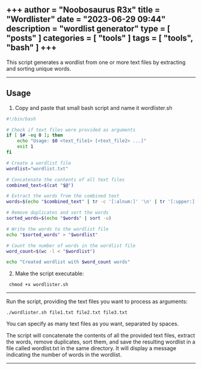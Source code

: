 +++
author = "Noobosaurus R3x"
title = "Wordlister"
date = "2023-06-29 09:44"
description = "wordlist generator"
type = [
    "posts"
]
categories = [
    "tools"
]
tags = [
    "tools",
    "bash"
]
+++
---


This script generates a wordlist from one or more text files by extracting and sorting unique words.

---
## Usage

1. Copy and paste that small bash script and name it wordlister.sh
```bash
#!/bin/bash

# Check if text files were provided as arguments
if [ $# -eq 0 ]; then
    echo "Usage: $0 <text_file1> [<text_file2> ...]"
    exit 1
fi

# Create a wordlist file
wordlist="wordlist.txt"

# Concatenate the contents of all text files
combined_text=$(cat "$@")

# Extract the words from the combined text
words=$(echo "$combined_text" | tr -c '[:alnum:]' '\n' | tr '[:upper:]' '[:lower:]')

# Remove duplicates and sort the words
sorted_words=$(echo "$words" | sort -u)

# Write the words to the wordlist file
echo "$sorted_words" > "$wordlist"

# Count the number of words in the wordlist file
word_count=$(wc -l < "$wordlist")

echo "Created wordlist with $word_count words"
```

2. Make the script executable:
```
 chmod +x wordlister.sh
```
 ---
Run the script, providing the text files you want to process as arguments:

```
./wordlister.sh file1.txt file2.txt file3.txt

```

You can specify as many text files as you want, separated by spaces.

The script will concatenate the contents of all the provided text files, extract the words, remove duplicates, sort them, and save the resulting wordlist in a file called wordlist.txt in the same directory. It will display a message indicating the number of words in the wordlist.

---